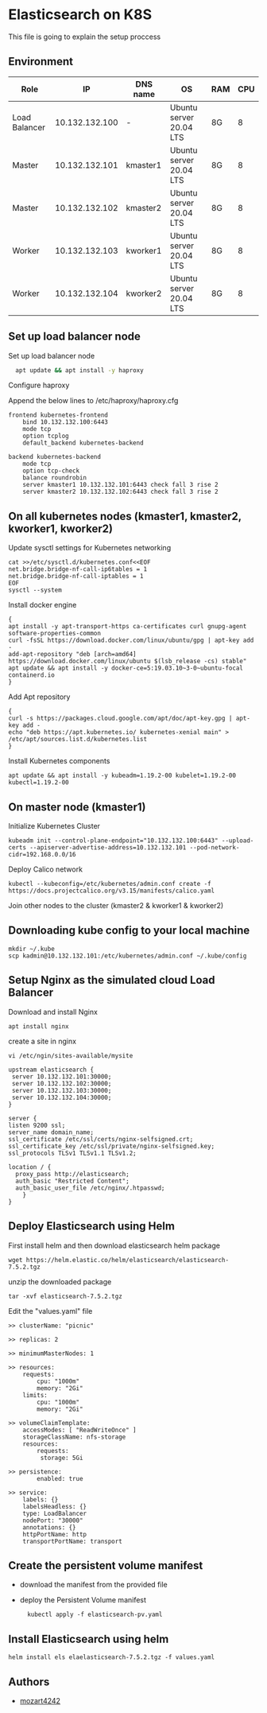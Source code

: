 
# Elasticsearch on K8S

This file is going to explain the setup proccess
## Environment
| Role     | IP     | DNS name  |     OS    | RAM         |CPU|
| ---------| ------ |----|-------|-------------|----|
| Load Balancer|  10.132.132.100 |-  |Ubuntu server 20.04 LTS |     8G    | 8   |
| Master    |  10.132.132.101 | kmaster1 |Ubuntu server 20.04 LTS |     8G    | 8   |
| Master    |  10.132.132.102 | kmaster2 |Ubuntu server 20.04 LTS |     8G    | 8   |
| Worker    |  10.132.132.103 |kworker1  |Ubuntu server 20.04 LTS |     8G    | 8   |
| Worker    |  10.132.132.104 |  kworker2|Ubuntu server 20.04 LTS |     8G    | 8   |


##  Set up load balancer node

Set up load balancer node

```bash
  apt update && apt install -y haproxy
```

Configure haproxy

Append the below lines to /etc/haproxy/haproxy.cfg

    frontend kubernetes-frontend
        bind 10.132.132.100:6443
        mode tcp
        option tcplog
        default_backend kubernetes-backend

    backend kubernetes-backend
        mode tcp
        option tcp-check
        balance roundrobin
        server kmaster1 10.132.132.101:6443 check fall 3 rise 2
        server kmaster2 10.132.132.102:6443 check fall 3 rise 2


##  On all kubernetes nodes (kmaster1, kmaster2, kworker1, kworker2)
Update sysctl settings for Kubernetes networking

    cat >>/etc/sysctl.d/kubernetes.conf<<EOF
    net.bridge.bridge-nf-call-ip6tables = 1
    net.bridge.bridge-nf-call-iptables = 1
    EOF
    sysctl --system

Install docker engine

    {
    apt install -y apt-transport-https ca-certificates curl gnupg-agent software-properties-common
    curl -fsSL https://download.docker.com/linux/ubuntu/gpg | apt-key add -
    add-apt-repository "deb [arch=amd64] https://download.docker.com/linux/ubuntu $(lsb_release -cs) stable"
    apt update && apt install -y docker-ce=5:19.03.10~3-0~ubuntu-focal containerd.io
    }

Add Apt repository

    {
    curl -s https://packages.cloud.google.com/apt/doc/apt-key.gpg | apt-key add -
    echo "deb https://apt.kubernetes.io/ kubernetes-xenial main" > /etc/apt/sources.list.d/kubernetes.list
    }

Install Kubernetes components

    apt update && apt install -y kubeadm=1.19.2-00 kubelet=1.19.2-00 kubectl=1.19.2-00

##  On master node (kmaster1)
Initialize Kubernetes Cluster

    kubeadm init --control-plane-endpoint="10.132.132.100:6443" --upload-certs --apiserver-advertise-address=10.132.132.101 --pod-network-cidr=192.168.0.0/16

Deploy Calico network

    kubectl --kubeconfig=/etc/kubernetes/admin.conf create -f https://docs.projectcalico.org/v3.15/manifests/calico.yaml

Join other nodes to the cluster (kmaster2 & kworker1 & kworker2)

##  Downloading kube config to your local machine

    mkdir ~/.kube
    scp kadmin@10.132.132.101:/etc/kubernetes/admin.conf ~/.kube/config

## Setup Nginx as the simulated cloud Load Balancer

Download and install Nginx
    
    apt install nginx

create a site in nginx

    vi /etc/ngin/sites-available/mysite

    upstream elasticsearch {
     server 10.132.132.101:30000;
     server 10.132.132.102:30000;
     server 10.132.132.103:30000;
     server 10.132.132.104:30000;
    }

    server {
    listen 9200 ssl;
    server_name domain_name;
    ssl_certificate /etc/ssl/certs/nginx-selfsigned.crt;
    ssl_certificate_key /etc/ssl/private/nginx-selfsigned.key;
    ssl_protocols TLSv1 TLSv1.1 TLSv1.2;    

    location / {
      proxy_pass http://elasticsearch;
      auth_basic "Restricted Content";
      auth_basic_user_file /etc/nginx/.htpasswd;
        }
    }

## Deploy Elasticsearch using Helm
First install helm and then download elasticsearch helm package

    wget https://helm.elastic.co/helm/elasticsearch/elasticsearch-7.5.2.tgz

unzip the downloaded package

    tar -xvf elasticsearch-7.5.2.tgz

Edit the "values.yaml" file

    >> clusterName: "picnic"

    >> replicas: 2

    >> minimumMasterNodes: 1

    >> resources:
        requests:
            cpu: "1000m"
            memory: "2Gi"
        limits:
            cpu: "1000m"
            memory: "2Gi"

    >> volumeClaimTemplate:
        accessModes: [ "ReadWriteOnce" ]
        storageClassName: nfs-storage
        resources:
            requests:
             storage: 5Gi
    
    >> persistence:
            enabled: true
    
    >> service:
        labels: {}
        labelsHeadless: {}
        type: LoadBalancer
        nodePort: "30000"
        annotations: {}
        httpPortName: http
        transportPortName: transport
    
## Create the persistent volume manifest

- download the manifest from the provided file

- deploy the Persistent Volume manifest

        kubectl apply -f elasticsearch-pv.yaml



## Install Elasticsearch using helm

    helm install els elaelasticsearch-7.5.2.tgz -f values.yaml


## Authors

- [mozart4242](https://linkedin.com/in/mozart4242)

